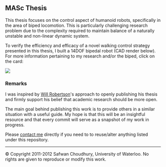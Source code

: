 ## MASc Thesis

<!--
Safwan Choudhury, MASc   
Electrical Engineering, Systems & Controls   

Adaptive Systems Laboratory   
University of Waterloo. Ontario, Canada.
-->

This thesis focuses on the control aspect of humanoid robots, specifically in the area of biped locomotion. This is particularly challenging research problem due to the complexity required to maintain balance of a naturally unstable and non-linear dynamic system.  

To verify the efficiency and efficacy of a novel walking control strategy presented in this thesis, I built a 14DOF bipedal robot (CAD render below). For more information pertaining to my research and/or the biped, click on the card: 

[![](http://safwanc.com/github/gitreadme.png)][1]

### Remarks

I was inspired by [Will Robertson][5]'s approach to openly publishing his thesis and firmly support his belief that academic research should be more open.  

The main goal behind publishing this work is to provide others in a similar situation with a useful guide. My hope is that this will be an insightful resource and that every commit will serve as a snapshot of my work in progress. 

Please [contact me][4] directly if you need to to reuse/alter anything listed under this repository.

---

&copy; Copyright 2011-2012 Safwan Choudhury, University of Waterloo. No rights are given to reproduce or modify this work. 

<!--
### Timeline

**April 19, 2012** - Started freaking out about thesis and decided to download the standard [UW E-Thesis Template](http://saw.uwaterloo.ca/latex/). 

**June 18, 2011** - Graduated with a [BASc](http://sfwn.in/FyfA) in Electrical Engineering from the University of Waterloo. 

**January 1, 2011** - Accepted to combined BASc/MASc program at the University of Waterloo under the supervision of Supervisor: [Professor Dana Kuli&cacute;][3].
-->

<!--- Link List --> 
[1]: https://ece.uwaterloo.ca/~schoudhu/research/
[2]: https://ece.uwaterloo.ca/~dkulic/
[3]: https://ece.uwaterloo.ca/~dkulic/people-dana.html
[4]: https://ece.uwaterloo.ca/~schoudhu/contact/
[5]: https://github.com/wspr/thesis